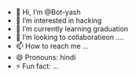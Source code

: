 - 👋 Hi, I’m @Bot-yash
- 👀 I’m interested in hacking
- 🌱 I’m currently learning graduation 
- 💞️ I’m looking to collaboratieon ....
- 📫 How to reach me ...
- 😄 Pronouns: hindi
- ⚡ Fun fact: ...

<!---
Bot-yash/Bot-yash is a ✨ special ✨ repository because its `README.md` (this file) appears on your GitHub profile.
You can click the Preview link to take a look at your changes.
--->
